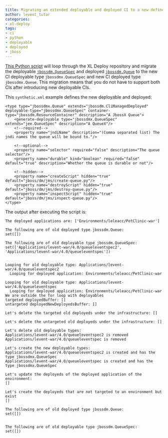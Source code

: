 ```yaml
---
title: Migrating an extended deployable and deployed CI to a new defined deployable and deployed CI
author: levent_tutar
categories:
- xl-deploy
tags:
- ci
- python
- deployable
- deployed
- jboss
---
```


[This Python script](/sample-scripts/migrating-deployable-deployed.py) will loop through the XL Deploy repository and migrate the deployable [`jbossdm.QueueSpec`](http://docs.xebialabs.com/releases/latest/jbossdm-plugin/jbossDomainPluginManual.html#jbossdmqueuespec) and deployed [`jbossdm.Queue`](http://docs.xebialabs.com/releases/latest/jbossdm-plugin/jbossDomainPluginManual.html#jbossdmqueuespec) to the new CI deployable type `jbossdmx.QueueSpec` and new CI deployed type `jbossdmx.Queue`. This migration means that you do not have to support both CIs after introducing new deployable CIs.

This `synthetic.xml` example defines the new deployable and deployed:


    <type type="jbossdmx.Queue" extends="jbossdm.CliManagedDeployed" deployable-type="jbossdmx.QueueSpec" container-type="jbossdm.ResourceContainer" description="A JbossX Queue">
        <generate-deployable type="jbossdmx.QueueSpec" extends="jee.QueueSpec" description="A QueueX"/>
        <!--required-->
        <property name="jndiName" description="(Comma separated list) The jndi names the queue will be bound to."/>

        <!--optional-->
        <property name="selector" required="false" description="The queue selector"/>
        <property name="durable" kind="boolean" required="false" default="true" description="Whether the queue is durable or not"/>

        <!--hidden-->
        <property name="createScript" hidden="true" default="jboss/dm/jms/create-queue.py"/>
        <property name="destroyScript" hidden="true" default="jboss/dm/jms/destroy-queue.py"/>
        <property name="inspectScript" hidden="true" default="jboss/dm/jms/inspect-queue.py"/>
    </type>
 

The output after executing the script is:

	The deployed applications are: ['Environments/leleacc/PetClinic-war']

	The following are of old deployed type jbossdm.Queue:
	set([])

	The following are of old deployable type jbossdm.QueueSpec:
	set(['Applications/levent-war/4.0/queueleventspec2', 'Applications/levent-war/4.0/queueleventspec'])


	Looping for old deployable type: Applications/levent-war/4.0/queueleventspec2
	  Looping for deployed application: Environments/leleacc/PetClinic-war

	Looping for old deployable type: Applications/levent-war/4.0/queueleventspec
	  Looping for deployed application: Environments/leleacc/PetClinic-war
	We are outside the for loop with deployables
	targeted deployedBuffer: []
	untargeted deployedNewDeployedsBuffer: []

	Let's delete the targeted old deployeds under the infrastructure: []

	Let's delete the untargeted old deployeds under the infrastructure: []

	Let's delete old deployable types:
	Applications/levent-war/4.0/queueleventspec2 is removed
	Applications/levent-war/4.0/queueleventspec is removed

	Let's create the new deployable types:
	Applications/levent-war/4.0/queueleventspec2 is created and has the type jbossdmx.QueueSpec
	Applications/levent-war/4.0/queueleventspec is created and has the type jbossdmx.QueueSpec

	Let's update the deployeds of the deployed application of the environment:
	[]

	Let's create the deployeds that are not targeted to an environment but exist
	[]

	The following are of old deployed type jbossdm.Queue:
	set([])


	The following are of old deployable type jbossdm.QueueSpec:
	set([])
